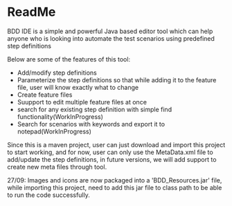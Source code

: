 # ReadMe
BDD IDE is a simple and powerful Java based editor tool which can help anyone who is looking into automate the test scenarios using predefined step definitions

Below are some of the features of this tool:
  - Add/modify step definitions
  - Parameterize the step definitions so that while adding it to the feature file, user will know exactly what to change
  - Create feature files
  - Suupport to edit multiple feature files at once
  - search for any existing step definition with simple find functionality(WorkInProgress)
  - Search for scenarios with keywords and export it to notepad(WorkInProgress)

Since this is a maven project, user can just download and import this project to start working, and for now, user can only use the MetaData.xml file to add/update the step definitions, in future versions, we will add support to create new meta files through tool.

27/09:
Images and icons are now packaged into a 'BDD_Resources.jar' file, while importing this project, need to add this jar file to class path to be able to run the code successfully.
